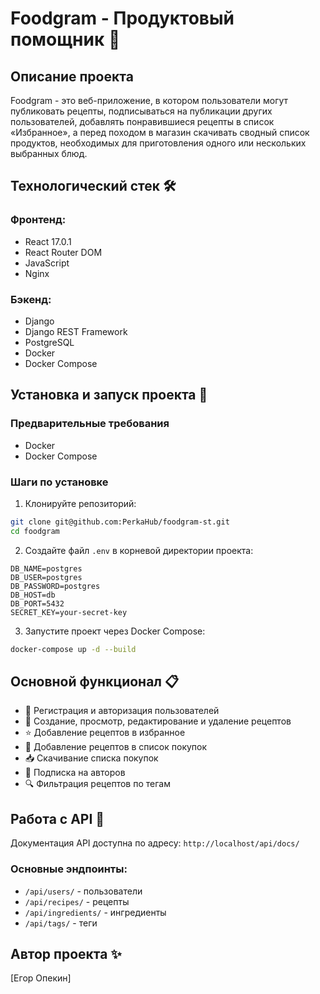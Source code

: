 # Foodgram - Продуктовый помощник 🍳

## Описание проекта

Foodgram - это веб-приложение, в котором пользователи могут публиковать рецепты, подписываться на публикации других пользователей, добавлять понравившиеся рецепты в список «Избранное», а перед походом в магазин скачивать сводный список продуктов, необходимых для приготовления одного или нескольких выбранных блюд.

## Технологический стек 🛠️

### Фронтенд:
- React 17.0.1
- React Router DOM
- JavaScript
- Nginx

### Бэкенд:
- Django
- Django REST Framework
- PostgreSQL
- Docker
- Docker Compose

## Установка и запуск проекта 🚀

### Предварительные требования
- Docker
- Docker Compose

### Шаги по установке

1. Клонируйте репозиторий:
```bash
git clone git@github.com:PerkaHub/foodgram-st.git
cd foodgram
```

2. Создайте файл `.env` в корневой директории проекта:
```
DB_NAME=postgres
DB_USER=postgres
DB_PASSWORD=postgres
DB_HOST=db
DB_PORT=5432
SECRET_KEY=your-secret-key
```

3. Запустите проект через Docker Compose:
```bash
docker-compose up -d --build
```

## Основной функционал 📋

- 👤 Регистрация и авторизация пользователей
- 📝 Создание, просмотр, редактирование и удаление рецептов
- ⭐ Добавление рецептов в избранное
- 🛒 Добавление рецептов в список покупок
- 📥 Скачивание списка покупок
- 👥 Подписка на авторов
- 🔍 Фильтрация рецептов по тегам

## Работа с API 🔌

Документация API доступна по адресу: `http://localhost/api/docs/`

### Основные эндпоинты:
- `/api/users/` - пользователи
- `/api/recipes/` - рецепты
- `/api/ingredients/` - ингредиенты
- `/api/tags/` - теги

## Автор проекта ✨

[Егор Опекин]
